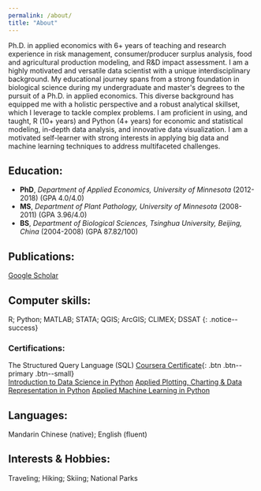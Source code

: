 ```yaml
---
permalink: /about/
title: "About"
---
```


Ph.D. in applied economics with 6+ years of teaching and research experience in risk management, consumer/producer surplus analysis, food and agricultural production modeling, and R&D impact assessment. I am a highly motivated and versatile data scientist with a unique interdisciplinary background. My educational journey spans from a strong foundation in biological science during my undergraduate and master's degrees to the pursuit of a Ph.D. in applied economics. This diverse background has equipped me with a holistic perspective and a robust analytical skillset, which I leverage to tackle complex problems. I am proficient in using, and taught, R (10+ years) and Python (4+ years) for economic and statistical modeling, in-depth data analysis, and innovative data visualization. I am a motivated self-learner with strong interests in applying big data and machine learning techniques to address multifaceted challenges.

## Education:  
* **PhD**, *Department of Applied Economics, University of Minnesota* (2012-2018) (GPA 4.0/4.0)
* **MS**, *Department of Plant Pathology, University of Minnesota* (2008-2011) (GPA 3.96/4.0)
* **BS**, *Department of Biological Sciences, Tsinghua University, Beijing, China* (2004-2008) (GPA 87.82/100)

## Publications:  
[Google Scholar](https://scholar.google.com/citations?user=xbBwIeoAAAAJ&hl=en&oi=ao)

## Computer skills:  
R; Python; MATLAB; STATA; QGIS; ArcGIS; CLIMEX; DSSAT 
{: .notice--success}

### Certifications:
The Structured Query Language (SQL) [Coursera Certificate](https://coursera.org/share/1d078f4e6c393c51c3cf54a2ba646565){: .btn .btn--primary .btn--small}  
[Introduction to Data Science in Python](https://coursera.org/share/48e23cb51c877f67919c0f8da380ed97)
[Applied Plotting, Charting & Data Representation in Python](https://coursera.org/share/3458510d7cc892eb6a328ab992c9c4d1)
[Applied Machine Learning in Python](https://coursera.org/share/8b68e31f7a35a9ca4dc2e29b205a0841)

## Languages:  
Mandarin Chinese (native); English (fluent)

## Interests & Hobbies:  
Traveling; Hiking; Skiing; National Parks
